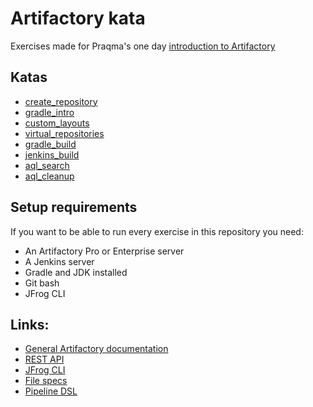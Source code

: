 # Artifactory kata

Exercises made for Praqma's one day [introduction to Artifactory](https://www.praqma.com/training/artifactory-intro/)

## Katas
- [create_repository](./create_repository/README.md)
- [gradle_intro](./gradle_intro/README.md)
- [custom_layouts](./custom_layouts/README.md)
- [virtual_repositories](./virtual_repositories/README.md)
- [gradle_build](./gradle_build/README.md)
- [jenkins_build](./jenkins_build/README.md)
- [aql_search](./aql_search/README.md)
- [aql_cleanup](./aql_clean_up/README.md)

## Setup requirements

If you want to be able to run every exercise in this repository you need:

* An Artifactory Pro or Enterprise server
* A Jenkins server
* Gradle and JDK installed
* Git bash
* JFrog CLI

## Links:

* [General Artifactory documentation](https://www.jfrog.com/confluence/pages/viewpage.action?pageId=46107472)
* [REST API](https://www.jfrog.com/confluence/display/RTF/Artifactory+REST+API)
* [JFrog CLI](https://www.jfrog.com/confluence/display/CLI/JFrog+CLI)
* [File specs](https://www.jfrog.com/confluence/display/RTF/Using+File+Specs#UsingFileSpecs-Overview)
* [Pipeline DSL](https://www.jfrog.com/confluence/display/RTF/Working+With+Pipeline+Jobs+in+Jenkins)
